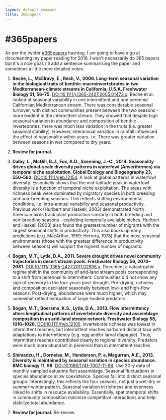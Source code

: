 ```yaml
---
layout: default_comment
title: 365papers
---
```


<!--
[DOI:](http://dx.doi.org/)
-->

# \#365papers

As per the twitter [\#365papers](https://twitter.com/search?q=%23365papers) hashtag, I am going to have a go at documenting my paper reading for 2016. I won't necessarily do 365 papers but it's a nice goal. I'll add a sentence summarising the paper and sometimes a little more detailed notes.  

1. **Beche, L., McElravy, E., Resh, V., 2006. Long-term seasonal variation in the biological traits of benthic-macroinvertebrates in two Mediterranean-climate streams in California, U.S.A. Freshwater Biology 51, 56–75.** [DOI:10.1111/j.1365-2427.2005.01473.x](http://dx.doi.org/10.1111/j.1365-2427.2005.01473.x). Beche et al. looked at seasonal variability in one intermittent and one perennial Californian Mediterranean stream. There was considerable seasonal turnover, with distinct communities present between the two seasons - more evident in the intermittent stream. They showed that despite high seasonal variation in abundance and composition of benthic invertebrates, there was much less variation in the traits (i.e. greater seasonal stability). However, interannual variation in rainfall influenced the effect of seasonality within years. i.e. There was greater variation between seasons in wet compared to dry years.

2. **Review for journal.**

3. **Dalby, L., McGill, B.J., Fox, A.D., Svenning, J.-C., 2014. Seasonality drives global-scale diversity patterns in waterfowl (Anseriformes) via temporal niche exploitation. Global Ecology and Biogeography 23, 550–562.** [DOI:10.1111/geb.12154](http://dx.doi.org/10.1111/geb.12154). A look at global patterns in waterfowl diversity. Essentially shows that the mid-latitude peak in waterfowl diversity is a function of temporal niche exploitation. The areas with richness peak were dominated by migratory species in both breeding and non-breeding seasons. This reflects shifting environmental conditions, i.e. intra-annual variability and seasonal productivity. Previous work (Hurlbert and Haskell, 2003) demonstrated North American birds track plant production similarly in both breeding and non-breeding seasons - exploiting temporally available niches. Hurlbert and Haskell (2003) also found the greatest number of migrants with the largest seasonal shifts in productivity. This also backs up early predictions (e.g. MacArthur, 1959; Herrera, 1978) that the most seasonal environments (those with the greatest difference in productivity between seasons) will support the highest number of migrants. 

4. **Bogan, M.T., Lytle, D.A., 2011. Severe drought drives novel community trajectories in desert stream pools. Freshwater Biology 56, 2070–2081.** [DOI:10.1111/j.1365-2427.2011.02638.x](http://dx.doi.org/10.1111/j.1365-2427.2011.02638.x). Document a catastrophic regime shift in the community of arid-land stream pools corresponding to a shift from perennial to intermittent. Communities did not show any sign of recovery in the four years post-drought. Pre-drying, richness and composition oscillated seasonally between low- and high-flow seasons. Post-drying, abundances were much higher, which may somewhat reflect extirpation of large-bodied predators.

5. **Bogan, M.T., Boersma, K.S., Lytle, D.A., 2013. Flow intermittency alters longitudinal patterns of invertebrate diversity and assemblage composition in an arid-land stream network. Freshwater Biology 58, 1016–1028.** [DOI:10.1111/fwb.12105](http://dx.doi.org/10.1111/fwb.12105). Invertebrate richness was lowest in intermittent reaches, but intermittent reaches harbored distinct taxa with adaptations to intermittency (e.g. egg and⁄or larval diapause). Thus, intermittent reaches contributed clearly to regional diversity. Predators were much more abundant in perennial than in intermittent reaches. 

6. **Shimadzu, H., Dornelas, M., Henderson, P. a, Magurran, A.E., 2013. Diversity is maintained by seasonal variation in species abundance. BMC biology 11, 98.** [DOI:10.1186/1741-7007-11-98](http://dx.doi.org/10.1186/1741-7007-11-98). Use 30-y data of monthly sampled estuarine fish assemblage. Seasonal fluctuations in species abundance allow coexistence. Species fall into distinct seasonal groups. Interestingly, this reflects the four seasons, not just a wet-dry or summer-winter pattern. Seasonal variation in richness and evenness linked to shifts in resource availability. Essentially, spatiotemporal shifts in community composition minimize competitive interactions and help stabilize total abundance.

7. **Review for journal.** Re-review.

